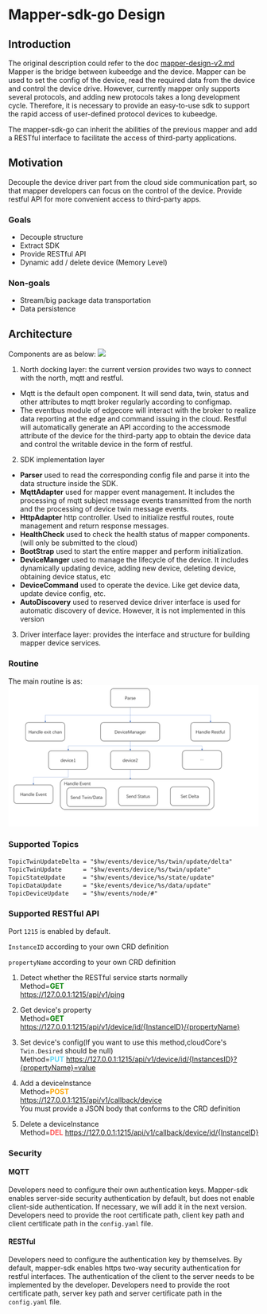 # Mapper-sdk-go Design
## Introduction
The original description could refer to the doc [mapper-design-v2.md](https://github.com/kubeedge/kubeedge/blob/master/docs/proposals/mapper-design-v2.md)  
Mapper is the bridge between kubeedge and the device. Mapper can be used to set the config of the device, read the required data from the device and control the device drive. However, currently mapper only supports several protocols, and adding new protocols takes a long development cycle. Therefore, it is necessary to provide an easy-to-use sdk to support the rapid access of user-defined protocol devices to kubeedge.  

The mapper-sdk-go can inherit the abilities of the previous mapper and add a RESTful interface to facilitate the access of third-party applications.
## Motivation
Decouple the device driver part from the cloud side communication part, so that mapper developers can focus on the control of the device. Provide restful API for more convenient access to third-party apps.  

### Goals
- Decouple structure
- Extract SDK
- Provide RESTful API
- Dynamic add / delete device (Memory Level)
### Non-goals
- Stream/big package data transportation
- Data persistence
## Architecture
Components are as below:
![](./images/structure.png)
1. North docking layer: the current version provides two ways to connect with the north, mqtt and restful.
- Mqtt is the default open component. It will send data, twin, status and other attributes to mqtt broker regularly according to configmap.
- The eventbus module of edgecore will interact with the broker to realize data reporting at the edge and command issuing in the cloud. Restful will automatically generate an API according to the accessmode attribute of the device for the third-party app to obtain the device data and control the writable device in the form of restful.
2. SDK implementation layer
- **Parser** used to read the corresponding config file and parse it into the data structure inside the SDK.
- **MqttAdapter** used for mapper event management. It includes the processing of mqtt subject message events transmitted from the north and the processing of device twin message events.
- **HttpAdapter** http controller. Used to initialize restful routes, route management and return response messages.
- **HealthCheck** used to check the health status of mapper components.(will only be submitted to the cloud)
- **BootStrap** used to start the entire mapper and perform initialization.
- **DeviceManger** used to manage the lifecycle of the device. It includes dynamically updating device, adding new device, deleting device, obtaining device status, etc
- **DeviceCommand** used to operate the device.  Like get device data, update device config, etc.
- **AutoDiscovery** used to reserved device driver interface is used for automatic discovery of device. However, it is not implemented in this version
3. Driver interface layer: provides the interface and structure for building mapper device services.
### Routine
The main routine is as:
![](./images/routine.png)

### Supported Topics 
	TopicTwinUpdateDelta = "$hw/events/device/%s/twin/update/delta"
	TopicTwinUpdate      = "$hw/events/device/%s/twin/update"
	TopicStateUpdate     = "$hw/events/device/%s/state/update"
	TopicDataUpdate      = "$ke/events/device/%s/data/update"
	TopicDeviceUpdate    = "$hw/events/node/#"
### Supported RESTful API
Port ```1215``` is enabled by default.



```InstanceID``` according to your own CRD definition

```propertyName``` according to your own CRD definition
1. Detect whether the RESTful service starts normally  
   Method=<font color=green>**GET**</font>   
   https://127.0.0.1:1215/api/v1/ping

2. Get device's property  
   Method=<font color=green>**GET**</font>  
   https://127.0.0.1:1215/api/v1/device/id/{InstanceID}/{propertyName}

3. Set device's config(If you want to use this method,cloudCore's `Twin.Desired` should be null)  
   Method=<font color=#60D6F4>**PUT**</font>
   https://127.0.0.1:1215/api/v1/device/id/{InstancesID}?{propertyName}=value
4. Add a deviceInstance  
   Method=<font color=orange>**POST**</font>  
   https://127.0.0.1:1215/api/v1/callback/device  
   You must provide a JSON body that conforms to the CRD definition
5. Delete a deviceInstance  
   Method=<font color=#FF5555>**DEL**</font>
   https://127.0.0.1:1215/api/v1/callback/device/id/{InstanceID}
### Security

#### MQTT
Developers need to configure their own authentication keys. Mapper-sdk enables server-side security authentication by default, but does not enable client-side authentication. If necessary, we will add it in the next version.
Developers need to provide the root certificate path, client key path and client certificate path in the `config.yaml` file.

#### RESTful
Developers need to configure the authentication key by themselves. By default, mapper-sdk enables https two-way security authentication for restful interfaces. The authentication of the client to the server needs to be implemented by the developer.
Developers need to provide the root certificate path, server key path and server certificate path in the `config.yaml` file.
